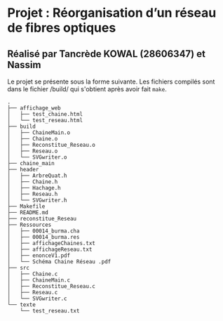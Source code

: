 # Projet : Réorganisation d’un réseau de fibres optiques
## Réalisé par Tancrède KOWAL (28606347) et Nassim

Le projet se présente sous la forme suivante. Les fichiers compilés sont dans le fichier /build/ qui s'obtient après avoir fait ```make```. 

```
.
├── affichage_web
│   ├── test_chaine.html
│   └── test_reseau.html
├── build
│   ├── ChaineMain.o
│   ├── Chaine.o
│   ├── Reconstitue_Reseau.o
│   ├── Reseau.o
│   └── SVGwriter.o
├── chaine_main
├── header
│   ├── ArbreQuat.h
│   ├── Chaine.h
│   ├── Hachage.h
│   ├── Reseau.h
│   └── SVGwriter.h
├── Makefile
├── README.md
├── reconstitue_Reseau
├── Ressources
│   ├── 00014_burma.cha
│   ├── 00014_burma.res
│   ├── affichageChaines.txt
│   ├── affichageReseau.txt
│   ├── enonceV1.pdf
│   └── Schéma Chaine Réseau .pdf
├── src
│   ├── Chaine.c
│   ├── ChaineMain.c
│   ├── Reconstitue_Reseau.c
│   ├── Reseau.c
│   └── SVGwriter.c
└── texte
    └── test_reseau.txt
```